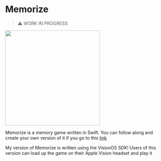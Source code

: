 # Memorize

> ⚠️ WORK IN PROGRESS

<img src="https://github.com/Dgarc359/visionos-memorize/blob/main/docs/gifs/v2.gif" width="300">

Memorize is a memory game written in Swift.
You can follow along and create your own version of it if you go to this [link](https://cs193p.sites.stanford.edu/2021-0)

My version of Memorize is written using the VisionOS SDK! Users of this version
can load up the game on their Apple Vision headset and play it
